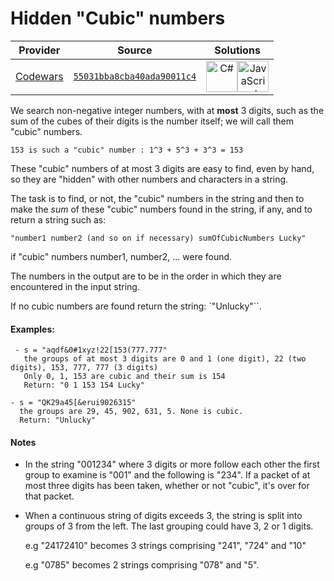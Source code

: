 [_metadata_:generated]: - "true"

# Hidden "Cubic" numbers

<!-- INFO TABLE BEGIN -->

| Provider                                        | Source                                                                               | Solutions                                                                                                                                                                                                                                                                                       |
| :---------------------------------------------: | :----------------------------------------------------------------------------------: | :---------------------------------------------------------------------------------------------------------------------------------------------------------------------------------------------------------------------------------------------------------------------------------------------: |
| [Codewars](../../../docs/providers/Codewars.md) | [`55031bba8cba40ada90011c4`](https://www.codewars.com/kata/55031bba8cba40ada90011c4) | [<img src="https://res.cloudinary.com/rascaltwo/image/upload/v1631924063/c_bnvpsm.svg" alt="C#" title="C#" width="50" />](solve.cs)[<img src="https://res.cloudinary.com/rascaltwo/image/upload/v1631924076/javascript_ehszr7.svg" alt="JavaScript" title="JavaScript" width="50" />](solve.js) |

<!-- INFO TABLE END -->

We search non-negative integer numbers, with at **most** 3 digits, such as the sum of the cubes of their digits is the number itself; we will call them "cubic" numbers.
```
153 is such a "cubic" number : 1^3 + 5^3 + 3^3 = 153
```
These "cubic" numbers of at most 3 digits are easy to find, even by hand, so they are "hidden" with other numbers and characters in a string. 

The task is to find, or not, the "cubic" numbers in the string and then to make the *sum* of these "cubic" numbers found in the string, if any, and to return a string such as:
```
"number1 number2 (and so on if necessary) sumOfCubicNumbers Lucky" 
``` 
 if "cubic" numbers number1, number2, ... were found. 
 
 The numbers in the output are to be in the order in which they are encountered in the input string.
 
 If no cubic numbers are found return the string: `"Unlucky"``.


#### Examples:
``` 
 - s = "aqdf&0#1xyz!22[153(777.777" 
   the groups of at most 3 digits are 0 and 1 (one digit), 22 (two digits), 153, 777, 777 (3 digits)
   Only 0, 1, 153 are cubic and their sum is 154
   Return: "0 1 153 154 Lucky"

- s = "QK29a45[&erui9026315"
  the groups are 29, 45, 902, 631, 5. None is cubic.
  Return: "Unlucky"
``` 
 
#### Notes
- In the string "001234" where 3 digits or more follow each other the first group to examine is "001" and the following is "234". If a packet of at most three digits has been taken, whether or not "cubic", it's over for that packet. 

- When a continuous string of digits exceeds 3, the string is split into groups of 3 from the left. The last grouping could have 3, 2 or 1 digits.

  e.g "24172410" becomes 3 strings comprising "241", "724" and "10"
  
  e.g "0785" becomes 2 strings comprising "078" and "5".
